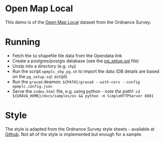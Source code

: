 # Open Map Local

This demo is of the [Open Map Local](https://www.ordnancesurvey.co.uk/business-and-government/products/os-open-map-local.html) dataset from the Ordnance Survey. 

# Running

+ Fetch the `SU` shapefile tile data from the Opendata link
+ Create a postgres/postgis database (see the [pg_setup.sql](../pg_setup.sql) file)
+ Unzip into a directory (e.g. `shp`)
+ Run the script `opmplc_shp_pg.sh` to import the data (DB details are based on the `pg_setup.sql` script)
+ Run the `gravad` deamon: `${PATH}/gravad --with-cors --config opmplc.config.json`
+ Serve the `index.html` file, e.g. using python - *note the path!*: `cd ${GRAVA_HOME}/docs/samples/os && python -m SimpleHTTPServer 8081`

# Style

The style is adapted from the Ordnance Survey style sheets - available at [Github](https://github.com/OrdnanceSurvey/OS-OpenMap-Local-stylesheets). Not all of the style is implemented but enough for a sample.